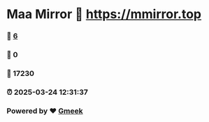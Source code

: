 # Maa Mirror :link: https://mmirror.top 
### :page_facing_up: [6](https://mmirror.top/tag.html) 
### :speech_balloon: 0 
### :hibiscus: 17230 
### :alarm_clock: 2025-03-24 12:31:37 
### Powered by :heart: [Gmeek](https://github.com/Meekdai/Gmeek)

